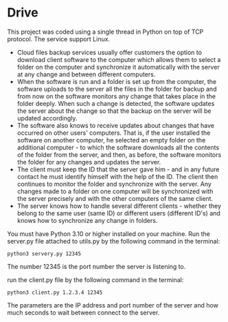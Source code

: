 # Drive

This project was coded using a single thread in Python on top of TCP protocol. The service support Linux.

- Cloud files backup services usually offer customers the option to download client software to the computer which allows them to select a folder on the computer and synchronize it automatically with the server at any change and between different computers.
- When the software is run and a folder is set up from the computer, the software uploads to the server all the files in the folder for backup and from now on the software monitors any change that takes place in the folder deeply. When such a change is detected, the software updates the server about the change so that the backup on the server will be updated accordingly.
- The software also knows to receive updates about changes that have occurred on other users' computers. That is, if the user installed the software on another computer, he selected an empty folder on the additional computer - to which the software downloads all the contents of the folder from the server, and then, as before, the software monitors the folder for any changes and updates the server.
- The client must keep the ID that the server gave him - and in any future contact he must identify himself with the help of the ID. The client then continues to monitor the folder and synchronize with the server. Any changes made to a folder on one computer will be synchronized with the server precisely and with the other computers of the same client.
- The server knows how to handle several different clients - whether they belong to the same user (same ID) or different users (different ID's) and knows how to synchronize any change in folders.

You must have Python 3.10 or higher installed on your machine. Run the server.py file attached to utils.py by the following command in the terminal:

    python3 servery.py 12345

The number 12345 is the port number the server is listening to.

run the client.py file by the following command in the terminal:

    python3 client.py 1.2.3.4 12345

The parameters are the IP address and port number of the server and how much seconds to wait between connect to the server.
